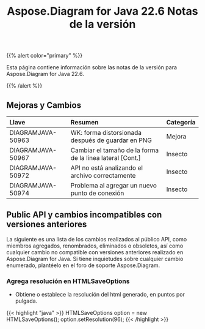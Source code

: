 ﻿---
title: Aspose.Diagram for Java 22.6 Notas de la versión
type: docs
weight: 22
url: /es/java/aspose-diagram-for-java-22-6-release-notes/
---
{{% alert color="primary" %}}

Esta página contiene información sobre las notas de la versión para Aspose.Diagram for Java 22.6.

{{% /alert %}}
## **Mejoras y Cambios**  ##

|**Llave**|**Resumen**|**Categoría**|
|:- |:- |:- |
|DIAGRAMJAVA-50963|WK: forma distorsionada después de guardar en PNG|Mejora|
|DIAGRAMJAVA-50967|Cambiar el tamaño de la forma de la línea lateral [Cont.]|Insecto|
|DIAGRAMJAVA-50972|API no está analizando el archivo correctamente|Insecto|
|DIAGRAMJAVA-50974|Problema al agregar un nuevo punto de conexión|Insecto|

## **Public API y cambios incompatibles con versiones anteriores**
La siguiente es una lista de los cambios realizados al público API, como miembros agregados, renombrados, eliminados o obsoletos, así como cualquier cambio no compatible con versiones anteriores realizado en Aspose.Diagram for Java. Si tiene inquietudes sobre cualquier cambio enumerado, plantéelo en el foro de soporte Aspose.Diagram.

### **Agrega resolución en HTMLSaveOptions**
- Obtiene o establece la resolución del html generado, en puntos por pulgada.

{{< highlight "java" >}}
HTMLSaveOptions option = new HTMLSaveOptions();
option.setResolution(96);
{{< /highlight >}}